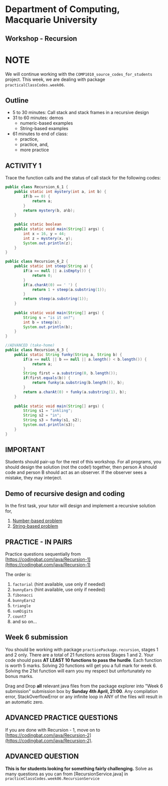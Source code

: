 # Department of Computing, Macquarie University

## Workshop - Recursion

# NOTE

We will continue working with the `COMP1010_source_codes_for_students` project. This week, we are dealing with package `practicalClassCodes.week06`.

## Outline

- 5 to 30 minutes: Call stack and stack frames in a recursive design
- 31 to 60 minutes: demos
	- numeric-based examples
	- String-based examples
- 61 minutes to end of class: 
	- practice,
	- practice, and, 
	- more practice

## ACTIVITY 1

Trace the function calls and the status of call stack for the following codes:

```java
public class Recursion_6_1 {
	public static int mystery(int a, int b) {
   		if(b == 0) {
			return a;
		}
		return mystery(b, a%b);
	}
	
	public static boolean 
	public static void main(String[] args) {
		int x = 16, y = 44;
		int z = mystery(x, y);
		System.out.println(z);
	}
}
```

```java
public class Recursion_6_2 {
	public static int steep(String a) {
   		if(a == null || a.isEmpty()) {
			return 0;
		}
		if(a.charAt(0) == ' ') {
			return 1 + steep(a.substring(1));
		}
		return steep(a.substring(1));
	}
	
	public static void main(String[] args) {
		String s = "is it on?";
		int b = steep(s);
		System.out.println(b);
	}
}
```

```java
//ADVANCED (take-home)
public class Recursion_6_3 {
	public static String funky(String a, String b) {
   		if(a == null || b == null || a.length() < b.length()) {
			return a;
		}
		String first = a.substring(0, b.length());
		if(first.equals(b)) {
			return funky(a.substring(b.length()), b);
		}
		return a.charAt(0) + funky(a.substring(1), b);
	}
	
	public static void main(String[] args) {
		String s1 = "inkling";
		String s2 = "in";
		String s3 = funky(s1, s2);
		System.out.println(s3);
	}
}
```
	
## IMPORTANT

Students should pair-up for the rest of this workshop. For all programs, you should design the solution (not the code!) together, then person A should code and person B should act as an observer. If the observer sees a mistake, they may interject.

## Demo of recursive design and coding

In the first task, your tutor will design and implement a recursive solution for,

1. [Number-based problem](https://codingbat.com/prob/p163932) 
2. [String-based problem](https://codingbat.com/prob/p170371)

## PRACTICE - IN PAIRS

Practice questions sequentially from [https://codingbat.com/java/Recursion-1](https://codingbat.com/java/Recursion-1)

The order is:

1. `factorial` (hint available, use only if needed)
2. `bunnyEars` (hint available, use only if needed)
3. `fibonacci`
4. `bunnyEars2`
5. `triangle`
6. `sumDigits`
7. `count7`
8. and so on...

## Week 6 submission

You should be working with package `practicePackage.recursion`, stages 1 and 2 only. 
There are a total of 21 functions across Stages 1 and 2. 
Your code should pass **AT LEAST 10 functions to pass the hurdle**. 
Each function is worth 5 marks. Solving 20 functions will get you a full mark for week 6. 
Solving the 21st function will earn you my respect but unfortunately no bonus marks.

Drag and Drop **all** relevant java files from the package explorer into "Week 6 submission" submission box by **Sunday 4th April, 21:00**.
Any compilation error, StackOverflowError or any infinite loop in ANY of the files will result in an automatic zero.

## ADVANCED PRACTICE QUESTIONS

If you are done with Recursion - 1, move on to [https://codingbat.com/java/Recursion-2](https://codingbat.com/java/Recursion-2).

## ADVANCED QUESTION

**This is for students looking for something fairly challenging.**
Solve as many questions as you can from [RecursionService.java] in `practiceClassCodes.week06.RecursionService` 
